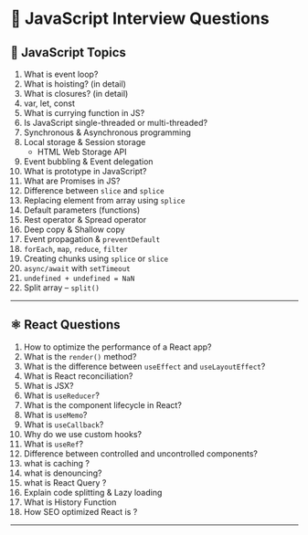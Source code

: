 # 📘 JavaScript  Interview Questions

## 🔷 JavaScript Topics

1. What is event loop?
2. What is hoisting? (in detail)
3. What is closures? (in detail)
4. var, let, const
5. What is currying function in JS?
6. Is JavaScript single-threaded or multi-threaded?
7. Synchronous & Asynchronous programming
8. Local storage & Session storage  
   - HTML Web Storage API
9. Event bubbling & Event delegation
10. What is prototype in JavaScript?
11. What are Promises in JS?
12. Difference between `slice` and `splice`
13. Replacing element from array using `splice`
14. Default parameters (functions)
15. Rest operator & Spread operator
16. Deep copy & Shallow copy
17. Event propagation & `preventDefault`
18. `forEach`, `map`, `reduce`, `filter`
19. Creating chunks using `splice` or `slice`
20. `async/await` with `setTimeout`
21. `undefined + undefined = NaN`
22. Split array – `split()`

---

## ⚛️ React Questions

1. How to optimize the performance of a React app?
2. What is the `render()` method?
3. What is the difference between `useEffect` and `useLayoutEffect`?
4. What is React reconciliation?
5. What is JSX?
6. What is `useReducer`?
7. What is the component lifecycle in React?
8. What is `useMemo`?
9. What is `useCallback`?
10. Why do we use custom hooks?
11. What is `useRef`?
12. Difference between controlled and uncontrolled components?
13. what is caching ?
14. what is denouncing?
15. what is React Query ?
16. Explain code splitting & Lazy loading
17. What is History Function
18. How SEO optimized React is ?
---
